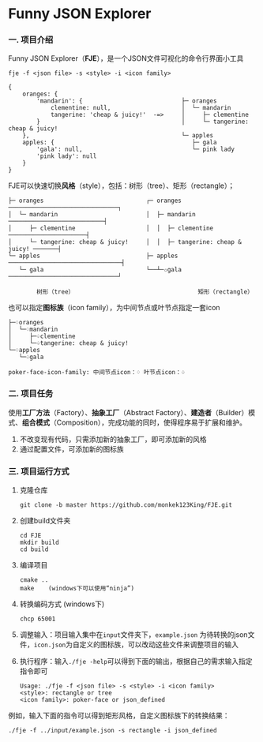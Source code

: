 # Funny JSON Explorer

### 一. 项目介绍

Funny JSON Explorer（**FJE**），是一个JSON文件可视化的命令行界面小工具

```shell
fje -f <json file> -s <style> -i <icon family>
```


```
{
    oranges: {
        'mandarin': {                            ├─ oranges
            clementine: null,                    │  └─ mandarin
            tangerine: 'cheap & juicy!'  -=>     │     ├─ clementine
        }                                        │     └─ tangerine: cheap & juicy!
    },                                           └─ apples
    apples: {                                       ├─ gala
        'gala': null,                               └─ pink lady
        'pink lady': null
    }
}
````

FJE可以快速切换**风格**（style），包括：树形（tree）、矩形（rectangle）；

```
├─ oranges                             ┌─ oranges ───────────────────────────────┐
│  └─ mandarin                         │  ├─ mandarin ───────────────────────────┤
│     ├─ clementine                    │  │  ├─ clementine ──────────────────────┤
│     └─ tangerine: cheap & juicy!     │  │  ├─ tangerine: cheap & juicy! ───────┤
└─ apples                              ├─ apples ────────────────────────────────┤
   └─ gala                             └──┴─✩gala ───────────────────────────────┘

        树形（tree）                                   矩形（rectangle）
````

也可以指定**图标族**（icon family），为中间节点或叶节点指定一套icon

```
├─♢oranges                                 
│  └─♢mandarin                             
│     ├─♤clementine                        
│     └─♤tangerine: cheap & juicy!    
└─♢apples                                  
   └─♤gala                                 

poker-face-icon-family: 中间节点icon：♢ 叶节点icon：♤                 
```

### 二. 项目任务

使用**工厂方法**（Factory）、**抽象工厂**（Abstract Factory）、**建造者**（Builder）模式、**组合模式**（Composition），完成功能的同时，使得程序易于扩展和维护。

1. 不改变现有代码，只需添加新的抽象工厂，即可添加新的风格
2. 通过配置文件，可添加新的图标族

### 三. 项目运行方式

1. 克隆仓库

   ```
   git clone -b master https://github.com/monkek123King/FJE.git
   ```

2. 创建build文件夹

   ```
   cd FJE
   mkdir build
   cd build
   ```

3. 编译项目

   ```
   cmake ..
   make    (windows下可以使用“ninja”)
   ```

4. 转换编码方式 (windows下)

   ```
   chcp 65001
   ```

5. 调整输入：项目输入集中在`input`文件夹下，`example.json` 为待转换的json文件，`icon.json`为自定义的图标族，可以改动这些文件来调整项目的输入

6. 执行程序：输入`./fje -help`可以得到下面的输出，根据自己的需求输入指定指令即可

   ```
   Usage: ./fje -f <json file> -s <style> -i <icon family>
   <style>: rectangle or tree
   <icon family>: poker-face or json_defined
   ```

例如，输入下面的指令可以得到矩形风格，自定义图标族下的转换结果：

```
./fje -f ../input/example.json -s rectangle -i json_defined
```

